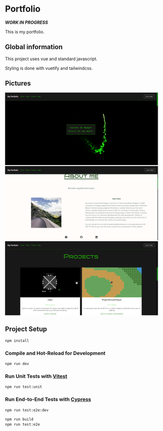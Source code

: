 # Portfolio

***WORK IN PROGRESS***

This is my portfolio. 

## Global information

This project uses vue and standard javascript. 

Styling is done with vuetify and tailwindcss.

## Pictures

![HomeScreen](images/home.png)
![About](images/about.png)
![ProjectScreen](images/projects.png)

## Project Setup

```sh
npm install
```

### Compile and Hot-Reload for Development

```sh
npm run dev
```

### Run Unit Tests with [Vitest](https://vitest.dev/)

```sh
npm run test:unit
```

### Run End-to-End Tests with [Cypress](https://www.cypress.io/)

```sh
npm run test:e2e:dev
```

```sh
npm run build
npm run test:e2e
```
